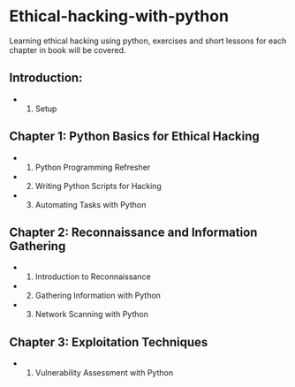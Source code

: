 # Ethical-hacking-with-python
Learning ethical hacking using python, exercises and short lessons for each chapter in book will be covered.

## Introduction:
- 1. Setup

## Chapter 1: Python Basics for Ethical Hacking
- 1. Python Programming Refresher
- 2. Writing Python Scripts for Hacking
- 3. Automating Tasks with Python

## Chapter 2: Reconnaissance and Information Gathering
- 1. Introduction to Reconnaissance
- 2. Gathering Information with Python
- 3. Network Scanning with Python

## Chapter 3: Exploitation Techniques
- 1. Vulnerability Assessment with Python
